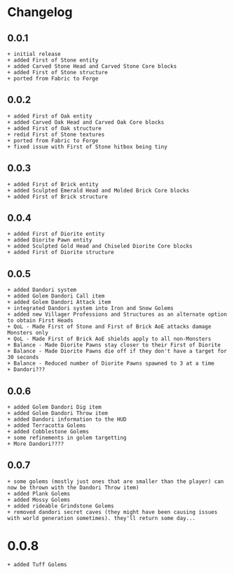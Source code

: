 # Changelog

## 0.0.1
    + initial release
    + added First of Stone entity
    + added Carved Stone Head and Carved Stone Core blocks
    + added First of Stone structure
    + ported from Fabric to Forge

## 0.0.2
    + added First of Oak entity
    + added Carved Oak Head and Carved Oak Core blocks
    + added First of Oak structure
    + redid First of Stone textures
    + ported from Fabric to Forge
    + fixed issue with First of Stone hitbox being tiny

## 0.0.3
    + added First of Brick entity
    + added Sculpted Emerald Head and Molded Brick Core blocks
    + added First of Brick structure

## 0.0.4
    + added First of Diorite entity
    + added Diorite Pawn entity
    + added Sculpted Gold Head and Chiseled Diorite Core blocks
    + added First of Diorite structure

## 0.0.5
    + added Dandori system
    + added Golem Dandori Call item
    + added Golem Dandori Attack item
    + integrated Dandori system into Iron and Snow Golems
    + added new Villager Professions and Structures as an alternate option to obtain First Heads
    + QoL - Made First of Stone and First of Brick AoE attacks damage Monsters only
    + QoL - Made First of Brick AoE shields apply to all non-Monsters
    + Balance - Made Diorite Pawns stay closer to their First of Diorite
    + Balance - Made Diorite Pawns die off if they don't have a target for 30 seconds
    + Balance - Reduced number of Diorite Pawns spawned to 3 at a time
    + Dandori???

## 0.0.6
    + added Golem Dandori Dig item
    + added Golem Dandori Throw item
    + added Dandori information to the HUD
    + added Terracotta Golems
    + added Cobblestone Golems
    + some refinements in golem targetting
    + More Dandori????

## 0.0.7
    + some golems (mostly just ones that are smaller than the player) can now be thrown with the Dandori Throw item)
    + added Plank Golems
    + added Mossy Golems
    + added rideable Grindstone Golems
    + removed dandori secret caves (they might have been causing issues with world generation sometimes). they'll return some day...

# 0.0.8
    + added Tuff Golems
